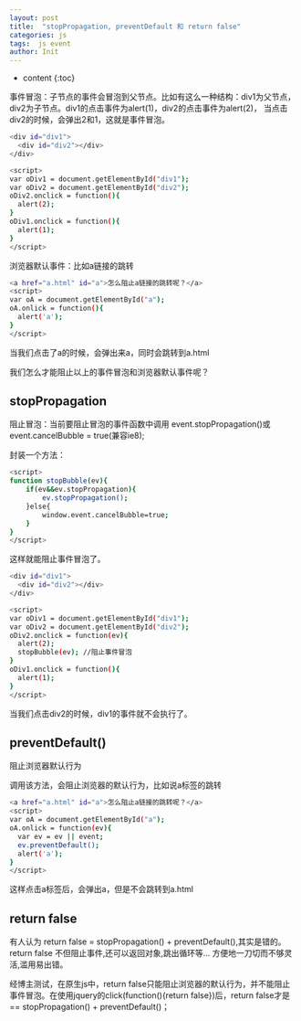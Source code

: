 ```yaml
---
layout: post
title:  "stopPropagation, preventDefault 和 return false"
categories: js
tags:  js event
author: Init
---
```


* content
{:toc}

事件冒泡：子节点的事件会冒泡到父节点。比如有这么一种结构：div1为父节点，div2为子节点。div1的点击事件为alert(1)，div2的点击事件为alert(2)，
当点击div2的时候，会弹出2和1，这就是事件冒泡。





``` sh
<div id="div1">
  <div id="div2"></div>
</div>

<script>
var oDiv1 = document.getElementById("div1");
var oDiv2 = document.getElementById("div2");
oDiv2.onclick = function(){
  alert(2);
}
oDiv1.onclick = function(){
  alert(1);
}
</script>
```

浏览器默认事件：比如a链接的跳转

``` sh
<a href="a.html" id="a">怎么阻止a链接的跳转呢？</a>
<script>
var oA = document.getElementById("a");
oA.onlick = function(){
  alert('a');
}
</script>
```

当我们点击了a的时候，会弹出来a，同时会跳转到a.html

我们怎么才能阻止以上的事件冒泡和浏览器默认事件呢？

## stopPropagation
阻止冒泡：当前要阻止冒泡的事件函数中调用 event.stopPropagation()或event.cancelBubble = true(兼容ie8);

封装一个方法：

``` sh
<script>
function stopBubble(ev){
    if(ev&&ev.stopPropagation){
        ev.stopPropagation();
    }else{
        window.event.cancelBubble=true;
    }
}
</script>
```

这样就能阻止事件冒泡了。

``` sh
<div id="div1">
  <div id="div2"></div>
</div>

<script>
var oDiv1 = document.getElementById("div1");
var oDiv2 = document.getElementById("div2");
oDiv2.onclick = function(ev){
  alert(2);
  stopBubble(ev); //阻止事件冒泡
}
oDiv1.onclick = function(){
  alert(1);
}
</script>
```

当我们点击div2的时候，div1的事件就不会执行了。

## preventDefault()
阻止浏览器默认行为

调用该方法，会阻止浏览器的默认行为，比如说a标签的跳转

``` sh
<a href="a.html" id="a">怎么阻止a链接的跳转呢？</a>
<script>
var oA = document.getElementById("a");
oA.onlick = function(ev){
  var ev = ev || event;
  ev.preventDefault();
  alert('a');
}
</script>
```

这样点击a标签后，会弹出a，但是不会跳转到a.html

## return false
有人认为 return false = stopPropagation() + preventDefault(),其实是错的。return false 不但阻止事件,还可以返回对象,跳出循环等... 方便地一刀切而不够灵活,滥用易出错。

经博主测试，在原生js中，return false只能阻止浏览器的默认行为，并不能阻止事件冒泡。在使用jquery的click(function(){return false})后，return false才是 == stopPropagation() + preventDefault()；
